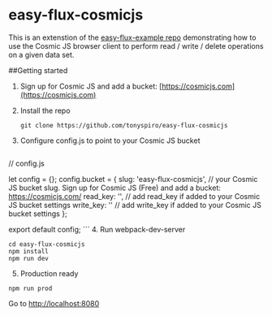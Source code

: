 # easy-flux-cosmicjs
This is an extenstion of the [easy-flux-example repo](https://github.com/tonyspiro/easy-flux-example) demonstrating how to use the Cosmic JS browser client to perform read / write / delete operations on a given data set.

##Getting started
1. Sign up for Cosmic JS and add a bucket: [https://cosmicjs.com](https://cosmicjs.com)
2. Install the repo 

    ```git clone https://github.com/tonyspiro/easy-flux-cosmicjs ```

3. Configure config.js to point to your Cosmic JS bucket
    ```
// config.js

let config = {};
config.bucket = {
        slug: 'easy-flux-cosmicjs', // your Cosmic JS bucket slug.  Sign up for Cosmic JS (Free) and add a bucket: https://cosmicjs.com/
        read_key: '', // add read_key if added to your Cosmic JS bucket settings
        write_key: '' // add write_key if added to your Cosmic JS bucket settings
};

export default config;
    ```
4. Run webpack-dev-server

```
cd easy-flux-cosmicjs
npm install
npm run dev
```

5. Production ready
```
npm run prod
```

Go to [http://localhost:8080](http://localhost:8080/webpack-dev-server)
